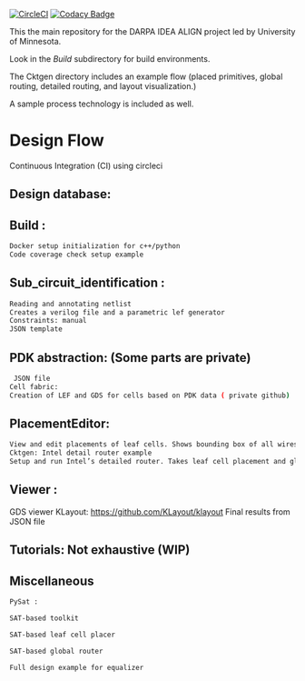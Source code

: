 [![CircleCI](https://circleci.com/gh/ALIGN-analoglayout/ALIGN-public.svg?style=svg)](https://circleci.com/gh/ALIGN-analoglayout/ALIGN-public)
[![Codacy Badge](https://api.codacy.com/project/badge/Grade/2aeb84c0f14949909bcd342b19721d01)](https://app.codacy.com/app/ALIGN-analoglayout/ALIGN-public?utm_source=github.com&utm_medium=referral&utm_content=ALIGN-analoglayout/ALIGN-public&utm_campaign=Badge_Grade_Settings)

 This the main repository for the DARPA IDEA ALIGN project led by University of Minnesota.
 
 Look in the *Build* subdirectory for build environments.

The Cktgen directory includes an example flow (placed primitives, global routing, detailed routing, and layout visualization.)

A sample process technology is included as well.

# Design Flow 
Continuous Integration (CI) using circleci
## Design database:
## Build : 
```bash
Docker setup initialization for c++/python
Code coverage check setup example
```

## Sub_circuit_identification :
```bash
Reading and annotating netlist
Creates a verilog file and a parametric lef generator
Constraints: manual 
JSON template 
```

## PDK abstraction: (Some parts are private)
```bash
 JSON file 
Cell fabric: 
Creation of LEF and GDS for cells based on PDK data ( private github)
```
## PlacementEditor:  
```bash
View and edit placements of leaf cells. Shows bounding box of all wires while moving around a particular leaf.
Cktgen: Intel detail router example
Setup and run Intel’s detailed router. Takes leaf cell placement and global routing information and setups up the detailed routing task.
```
## Viewer : 
GDS viewer KLayout: https://github.com/KLayout/klayout
Final results from JSON file
## Tutorials: Not exhaustive (WIP)

## Miscellaneous 
```bash
PySat : 

SAT-based toolkit

SAT-based leaf cell placer

SAT-based global router 

Full design example for equalizer
```

